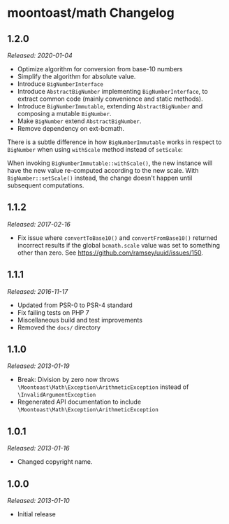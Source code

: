 # moontoast/math Changelog

## 1.2.0

_Released: 2020-01-04_

* Optimize algorithm for conversion from base-10 numbers
* Simplify the algorithm for absolute value.
* Introduce `BigNumberInterface`
* Introduce `AbstractBigNumber` implementing `BigNumberInterface`, to
  extract common code (mainly convenience and static methods).
* Introduce `BigNumberImmutable`, extending `AbstractBigNumber` and composing
  a mutable `BigNumber`.
* Make `BigNumber` extend `AbstractBigNumber`.
* Remove dependency on ext-bcmath.

There is a subtle difference in how `BigNumberImmutable` works in respect to
`BigNumber` when using `withScale` method instead of `setScale`:

When invoking `BigNumberImmutable::withScale()`, the new instance will have the
new value re-computed according to the new scale. With `BigNumber::setScale()`
instead, the change doesn't happen until subsequent computations.

## 1.1.2

_Released: 2017-02-16_

* Fix issue where `convertToBase10()` and `convertFromBase10()` returned incorrect results if the global `bcmath.scale` value was set to something other than zero. See https://github.com/ramsey/uuid/issues/150.

## 1.1.1

_Released: 2016-11-17_

* Updated from PSR-0 to PSR-4 standard
* Fix failing tests on PHP 7
* Miscellaneous build and test improvements
* Removed the `docs/` directory

## 1.1.0

_Released: 2013-01-19_

* Break: Division by zero now throws `\Moontoast\Math\Exception\ArithmeticException` instead of `\InvalidArgumentException`
* Regenerated API documentation to include `\Moontoast\Math\Exception\ArithmeticException`

## 1.0.1

_Released: 2013-01-16_

* Changed copyright name.

## 1.0.0

_Released: 2013-01-10_

* Initial release
